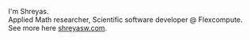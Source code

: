 I'm Shreyas. <br>
Applied Math researcher, Scientific software developer @ Flexcompute. <br>
See more here [shreyasw.com](https://www.shreyasw.com).

<!-- Proudly created with GPRM ( https://gprm.itsvg.in ) -->
